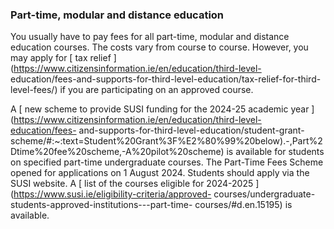 ###  **Part-time, modular and distance education**

You usually have to pay fees for all part-time, modular and distance education
courses. The costs vary from course to course. However, you may apply for [
tax relief ](https://www.citizensinformation.ie/en/education/third-level-
education/fees-and-supports-for-third-level-education/tax-relief-for-third-
level-fees/) if you are participating on an approved course.

A [ new scheme to provide SUSI funding for the 2024-25 academic year
](https://www.citizensinformation.ie/en/education/third-level-education/fees-
and-supports-for-third-level-education/student-grant-
scheme/#:~:text=Student%20Grant%3F%E2%80%99%20below\).-,Part%2Dtime%20fee%20scheme,-A%20pilot%20scheme)
is available for students on specified part-time undergraduate courses. The
Part-Time Fees Scheme opened for applications on 1 August 2024. Students
should apply via the SUSI website. A [ list of the courses eligible for
2024-2025 ](https://www.susi.ie/eligibility-criteria/approved-
courses/undergraduate-students-approved-institutions---part-time-
courses/#d.en.15195) is available.
